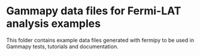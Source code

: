 # Gammapy data files for Fermi-LAT analysis examples

This folder contains example data files generated with fermipy to be used in Gammapy tests, tutorials and documentation.